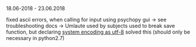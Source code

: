18.06-2018 - 23.06.2018

fixed ascii errors, when calling for input using psychopy gui -> see troubleshooting docs -> Umlaute used by subjects used to break save function, but declaring [system encoding as utf-8](https://stackoverflow.com/questions/28657010/dangers-of-sys-setdefaultencodingutf-8) solved this (should only be necessary in python2.7)
